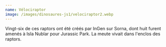 ```yaml
---
name: Vélociraptor
image: /images/dinosaures-js1/velociraptor2.webp
---
```

Vingt-six de ces raptors ont été créés par InGen sur Sorna, dont huit furent amenés à Isla Nublar pour Jurassic Park. La meute vivait dans l'enclos des raptors.